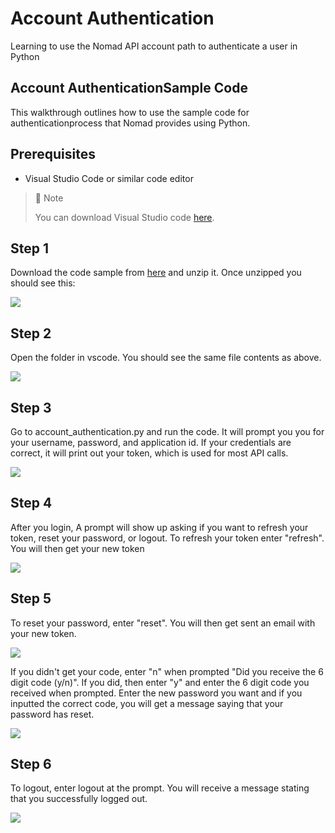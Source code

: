 # Account Authentication
Learning to use the Nomad API account path to authenticate a user in Python

## Account AuthenticationSample Code

This walkthrough outlines how to use the sample code for authenticationprocess that Nomad provides using Python.

## Prerequisites

- Visual Studio Code or similar code editor

> 📘 Note
> 
> You can download Visual Studio code [here](https://code.visualstudio.com/).

## Step 1

Download the code sample from [here](https://download-directory.github.io/?url=https://github.com/Nomad-Media/samples/tree/main/nomad-samples/python/account_authentication) and unzip it. Once unzipped you should see this:

![](https://files.readme.io/29d5505-image.png)

## Step 2

Open the folder in vscode. You should see the same file contents as above.

![](https://files.readme.io/e8db622-image.png)

## Step 3

Go to account_authentication.py and run the code. It will prompt you you for your username, password, and application id. If your credentials are correct, it will print out your token, which is used for most API calls.

![](https://files.readme.io/f655fb9-authloginterm.png)

## Step 4

After you login, A prompt will show up asking if you want to refresh your token, reset your password, or logout. To refresh your token enter "refresh". You will then get your new token

![](https://files.readme.io/57c2d58-image.png)

## Step 5

To reset your password, enter "reset". You will then get sent an email with your new token.

![](https://files.readme.io/a1997f0-email.png)

If you didn't get your code, enter "n" when prompted "Did you receive the 6 digit code (y/n)". If you did, then enter "y" and enter the 6 digit code you received when prompted. Enter the new password you want and if you inputted the correct code, you will get a message saying that your password has reset.

![](https://files.readme.io/6de834f-image.png)

## Step 6

To logout, enter logout at the prompt. You will receive a message stating that you successfully logged out.

![](https://files.readme.io/ea1a234-image.png)
